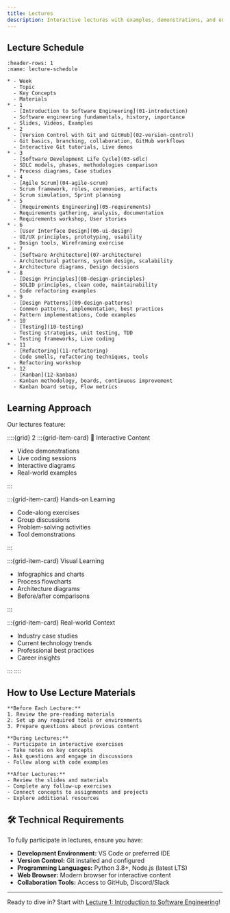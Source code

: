 ```yaml
---
title: Lectures
description: Interactive lectures with examples, demonstrations, and engaging multimedia content
---
```


##  Lecture Schedule

```{list-table} Lecture Overview
:header-rows: 1
:name: lecture-schedule

* - Week
  - Topic
  - Key Concepts
  - Materials
* - 1
  - [Introduction to Software Engineering](01-introduction)
  - Software engineering fundamentals, history, importance
  - Slides, Videos, Examples
* - 2
  - [Version Control with Git and GitHub](02-version-control)
  - Git basics, branching, collaboration, GitHub workflows
  - Interactive Git tutorials, Live demos
* - 3
  - [Software Development Life Cycle](03-sdlc)
  - SDLC models, phases, methodologies comparison
  - Process diagrams, Case studies
* - 4
  - [Agile Scrum](04-agile-scrum)
  - Scrum framework, roles, ceremonies, artifacts
  - Scrum simulation, Sprint planning
* - 5
  - [Requirements Engineering](05-requirements)
  - Requirements gathering, analysis, documentation
  - Requirements workshop, User stories
* - 6
  - [User Interface Design](06-ui-design)
  - UI/UX principles, prototyping, usability
  - Design tools, Wireframing exercise
* - 7
  - [Software Architecture](07-architecture)
  - Architectural patterns, system design, scalability
  - Architecture diagrams, Design decisions
* - 8
  - [Design Principles](08-design-principles)
  - SOLID principles, clean code, maintainability
  - Code refactoring examples
* - 9
  - [Design Patterns](09-design-patterns)
  - Common patterns, implementation, best practices
  - Pattern implementations, Code examples
* - 10
  - [Testing](10-testing)
  - Testing strategies, unit testing, TDD
  - Testing frameworks, Live coding
* - 11
  - [Refactoring](11-refactoring)
  - Code smells, refactoring techniques, tools
  - Refactoring workshop
* - 12
  - [Kanban](12-kanban)
  - Kanban methodology, boards, continuous improvement
  - Kanban board setup, Flow metrics
```

##  Learning Approach

Our lectures feature:

::::{grid} 2
:::{grid-item-card} 🎥 Interactive Content

- Video demonstrations
- Live coding sessions
- Interactive diagrams
- Real-world examples

:::

:::{grid-item-card}  Hands-on Learning

- Code-along exercises
- Group discussions
- Problem-solving activities
- Tool demonstrations

:::

:::{grid-item-card}  Visual Learning

- Infographics and charts
- Process flowcharts
- Architecture diagrams
- Before/after comparisons

:::

:::{grid-item-card}  Real-world Context

- Industry case studies
- Current technology trends
- Professional best practices
- Career insights

:::
::::

##  How to Use Lecture Materials

```{tip}
**Before Each Lecture:**
1. Review the pre-reading materials
2. Set up any required tools or environments
3. Prepare questions about previous content

**During Lectures:**
- Participate in interactive exercises
- Take notes on key concepts
- Ask questions and engage in discussions
- Follow along with code examples

**After Lectures:**
- Review the slides and materials
- Complete any follow-up exercises
- Connect concepts to assignments and projects
- Explore additional resources
```

## 🛠️ Technical Requirements

To fully participate in lectures, ensure you have:

- **Development Environment:** VS Code or preferred IDE
- **Version Control:** Git installed and configured
- **Programming Languages:** Python 3.8+, Node.js (latest LTS)
- **Web Browser:** Modern browser for interactive content
- **Collaboration Tools:** Access to GitHub, Discord/Slack

---

Ready to dive in? Start with [Lecture 1: Introduction to Software Engineering](01-introduction)!

